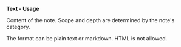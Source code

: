 **Text - Usage**

Content of the note. Scope and depth are determined by the note's category.

The format can be plain text or markdown. HTML is not allowed.
